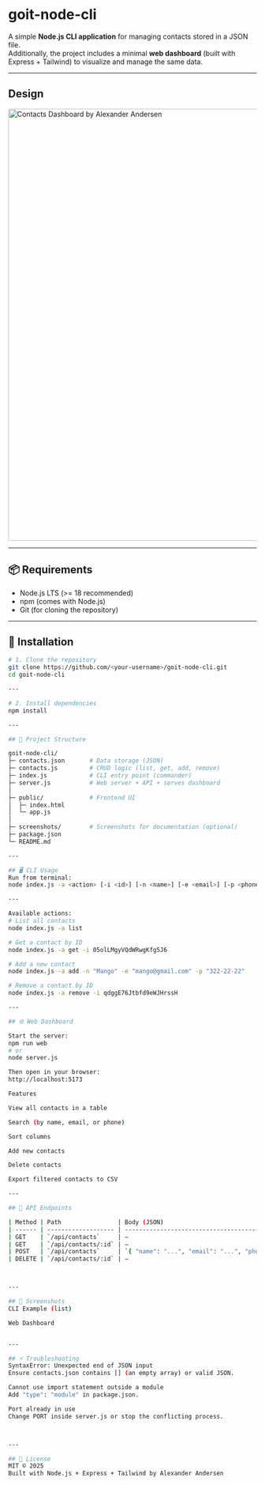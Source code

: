 

# goit-node-cli

A simple **Node.js CLI application** for managing contacts stored in a JSON file.  
Additionally, the project includes a minimal **web dashboard** (built with Express + Tailwind) to visualize and manage the same data.


---

## Design
<img width="1645" height="874" alt="Contacts Dashboard by Alexander Andersen" src="https://github.com/user-attachments/assets/3927fd0b-1f45-45da-a678-ab8ae2f7878a" />


---

## 📦 Requirements
- Node.js LTS (>= 18 recommended)
- npm (comes with Node.js)
- Git (for cloning the repository)

---

## 🚀 Installation

```bash
# 1. Clone the repository
git clone https://github.com/<your-username>/goit-node-cli.git
cd goit-node-cli

---

# 2. Install dependencies
npm install

---

## 📂 Project Structure

goit-node-cli/
├─ contacts.json       # Data storage (JSON)
├─ contacts.js         # CRUD logic (list, get, add, remove)
├─ index.js            # CLI entry point (commander)
├─ server.js           # Web server + API + serves dashboard
│
├─ public/             # Frontend UI
│  ├─ index.html
│  └─ app.js
│
├─ screenshots/        # Screenshots for documentation (optional)
├─ package.json
└─ README.md

---

## 🖥 CLI Usage
Run from terminal:
node index.js -a <action> [-i <id>] [-n <name>] [-e <email>] [-p <phone>]

---

Available actions:
# List all contacts
node index.js -a list

# Get a contact by ID
node index.js -a get -i 05olLMgyVQdWRwgKfg5J6

# Add a new contact
node index.js -a add -n "Mango" -e "mango@gmail.com" -p "322-22-22"

# Remove a contact by ID
node index.js -a remove -i qdggE76Jtbfd9eWJHrssH

---

## 🌐 Web Dashboard

Start the server:
npm run web
# or
node server.js

Then open in your browser:
http://localhost:5173

Features

View all contacts in a table

Search (by name, email, or phone)

Sort columns

Add new contacts

Delete contacts

Export filtered contacts to CSV

---

## 📡 API Endpoints

| Method | Path                | Body (JSON)                                         | Response         |
| ------ | ------------------- | --------------------------------------------------- | ---------------- |
| GET    | `/api/contacts`     | –                                                   | List of contacts |
| GET    | `/api/contacts/:id` | –                                                   | Contact or 404   |
| POST   | `/api/contacts`     | `{ "name": "...", "email": "...", "phone": "..." }` | Created contact  |
| DELETE | `/api/contacts/:id` | –                                                   | Removed contact  |



---

## 📸 Screenshots
CLI Example (list)

Web Dashboard


---

## ⚡ Troubleshooting
SyntaxError: Unexpected end of JSON input
Ensure contacts.json contains [] (an empty array) or valid JSON.

Cannot use import statement outside a module
Add "type": "module" in package.json.

Port already in use
Change PORT inside server.js or stop the conflicting process.



---

## 📝 License
MIT © 2025
Built with Node.js + Express + Tailwind by Alexander Andersen






